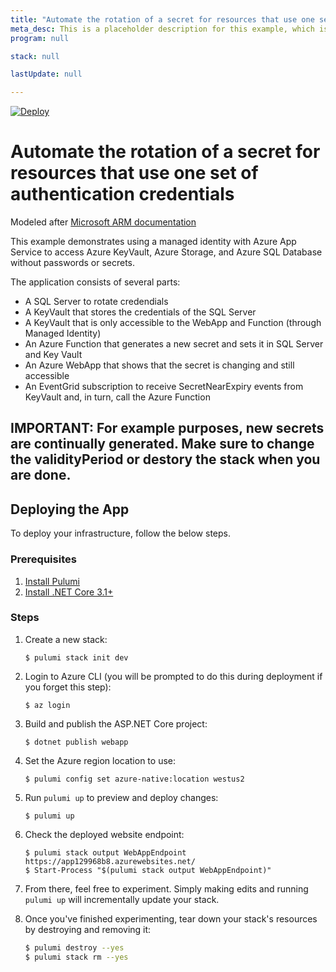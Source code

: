 ```yaml
---
title: "Automate the rotation of a secret for resources that use one set of authentication credentials"
meta_desc: This is a placeholder description for this example, which is an interesting example of how to do something with Pulumi.
program: null

stack: null

lastUpdate: null

---
```


[![Deploy](https://get.pulumi.com/new/button.svg)](https://app.pulumi.com/new?template=https://github.com/pulumi/examples/blob/master/azure-cs-credential-rotation-one-set/README.md)

# Automate the rotation of a secret for resources that use one set of authentication credentials

Modeled after [Microsoft ARM documentation](https://docs.microsoft.com/en-us/azure/key-vault/secrets/tutorial-rotation)

This example demonstrates using a managed identity with Azure App Service to access Azure KeyVault, Azure Storage, and Azure SQL Database without passwords or secrets.

The application consists of several parts:

- A SQL Server to rotate credendials
- A KeyVault that stores the credentials of the SQL Server
- A KeyVault that is only accessible to the WebApp and Function (through Managed Identity)
- An Azure Function that generates a new secret and sets it in SQL Server and Key Vault
- An Azure WebApp that shows that the secret is changing and still accessible
- An EventGrid subscription to receive SecretNearExpiry events from KeyVault and, in turn, call the Azure Function

## IMPORTANT: For example purposes, new secrets are continually generated. Make sure to change the validityPeriod or destory the stack when you are done.

## Deploying the App

To deploy your infrastructure, follow the below steps.

### Prerequisites

1. [Install Pulumi](https://www.pulumi.com/docs/get-started/install/)
2. [Install .NET Core 3.1+](https://dotnet.microsoft.com/download)

### Steps

1.  Create a new stack:

    ```
    $ pulumi stack init dev
    ```

1.  Login to Azure CLI (you will be prompted to do this during deployment if you forget this step):

    ```
    $ az login
    ```

1.  Build and publish the ASP.NET Core project:

    ```
    $ dotnet publish webapp
    ```

1. Set the Azure region location to use:
    
    ```
    $ pulumi config set azure-native:location westus2
    ```
    
1.  Run `pulumi up` to preview and deploy changes:

    ```
    $ pulumi up
    ```

1.  Check the deployed website endpoint:

    ```
    $ pulumi stack output WebAppEndpoint
    https://app129968b8.azurewebsites.net/
    $ Start-Process "$(pulumi stack output WebAppEndpoint)"
    ```

1. From there, feel free to experiment. Simply making edits and running `pulumi up` will incrementally update your stack.

1. Once you've finished experimenting, tear down your stack's resources by destroying and removing it:

    ```bash
    $ pulumi destroy --yes
    $ pulumi stack rm --yes
    ```

